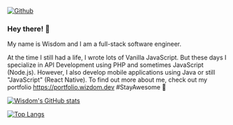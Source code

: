 [![Github](https://img.shields.io/github/followers/iamwizzdom?label=Follow&style=social)](https://github.com/iamwizzdom)

### Hey there! 👋

My name is Wisdom and I am a full-stack software engineer.

At the time I still had a life, I wrote lots of Vanilla JavaScript. But these days I specialize in API Development using PHP and sometimes JavaScript (Node.js). However, I also develop mobile applications using Java or still "JavaScript" (React Native). To find out more about me, check out my portfolio https://portfolio.wizdom.dev #StayAwesome 🙂

[![Wisdom's GitHub stats](https://github-readme-stats.vercel.app/api?username=iamwizzdom&count_private=true&show_icons=true&theme=algolia)](https://github.com/iamwizzdom/github-readme-stats)

[![Top Langs](https://github-readme-stats.vercel.app/api/top-langs/?username=iamwizzdom&layout=compact&theme=algolia&count_private=true)](https://github.com/iamwizzdom/github-readme-stats)
